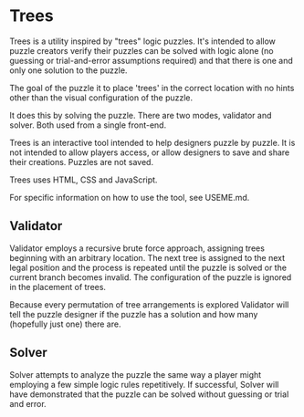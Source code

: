 Trees
=====

Trees is a utility inspired by "trees" logic puzzles.  It's intended to allow puzzle creators verify their puzzles can be solved with logic alone (no guessing or trial-and-error assumptions required) and that there is one and only one solution to the puzzle.

The goal of the puzzle it to place 'trees' in the correct location with no hints other than the visual configuration of the puzzle.

It does this by solving the puzzle.  There are two modes, validator and solver.  Both used from a single front-end.

Trees is an interactive tool intended to help designers puzzle by puzzle.  It is not intended to allow players access, or allow designers to save and share their creations.  Puzzles are not saved.

Trees uses HTML, CSS and JavaScript.

For specific information on how to use the tool, see USEME.md.

Validator
---------

Validator employs a recursive brute force approach, assigning trees beginning with an arbitrary location.  The next tree is assigned to the next legal position and the process is repeated until the puzzle is solved or the current branch becomes invalid.  The configuration of the puzzle is ignored in the placement of trees.

Because every permutation of tree arrangements is explored Validator will tell the puzzle designer if the puzzle has a solution and how many (hopefully just one) there are.

Solver
------

Solver attempts to analyze the puzzle the same way a player might employing a few simple logic rules repetitively.  If successful, Solver will have demonstrated that the puzzle can be solved without guessing or trial and error.